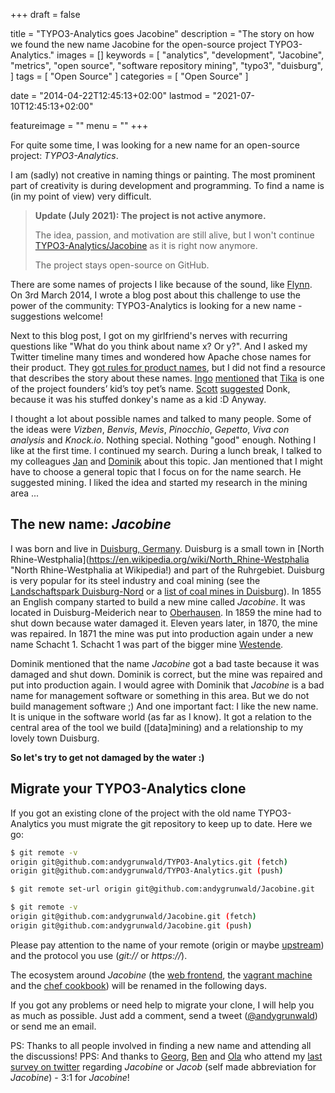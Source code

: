 +++
draft = false

title = "TYPO3-Analytics goes Jacobine"
description = "The story on how we found the new name Jacobine for the open-source project TYPO3-Analytics."
images = []
keywords = [
    "analytics",
    "development",
    "Jacobine",
    "metrics",
    "open source",
    "software repository mining",
    "typo3",
    "duisburg",
]
tags = [
    "Open Source"
]
categories = [
    "Open Source"
]

date = "2014-04-22T12:45:13+02:00"
lastmod = "2021-07-10T12:45:13+02:00"

featureimage = ""
menu = ""
+++

For quite some time, I was looking for a new name for an open-source project: *TYPO3-Analytics*.

I am (sadly) not creative in naming things or painting.
The most prominent part of creativity is during development and programming.
To find a name is (in my point of view) very difficult.

<!--more-->

> **Update (July 2021): The project is not active anymore.**
>
> The idea, passion, and motivation are still alive, but I won't continue [TYPO3-Analytics/Jacobine](https://github.com/andygrunwald/Jacobine/) as it is right now anymore.
>
> The project stays open-source on GitHub.

There are some names of projects I like because of the sound, like [Flynn](https://github.com/flynn/flynn "Flynn: A next-generation open-source platform as a service (PaaS)").
On 3rd March 2014, I wrote a blog post about this challenge to use the power of the community: TYPO3-Analytics is looking for a new name - suggestions welcome!

Next to this blog post, I got on my girlfriend's nerves with recurring questions like "What do you think about name x? Or y?".
And I asked my Twitter timeline many times and wondered how Apache chose names for their product.
They [got rules for product names](https://www.apache.org/dev/project-names.html "Apache Infrastructure Project and product names"), but I did not find a resource that describes the story about these names.
[Ingo](https://twitter.com/irnnr "Ingo Renner at twitter") [mentioned](https://twitter.com/irnnr/status/449367546211221504 "Background on Apache Tika's name") that [Tika](https://tika.apache.org/ "Apache Tika") is one of the project founders’ kid’s toy pet’s name.
[Scott](https://twitter.com/shirleman "Scott Hirleman at twitter") [suggested](https://twitter.com/shirleman/status/449614357022773248) Donk, because it was his stuffed donkey's name as a kid :D
Anyway.

I thought a lot about possible names and talked to many people.
Some of the ideas were *Vizben*, *Benvis*, *Mevis*, *Pinocchio*, *Gepetto*, *Viva con analysis* and *Knock.io*.
Nothing special.
Nothing "good" enough.
Nothing I like at the first time.
I continued my search.
During a lunch break, I talked to my colleagues [Jan](https://twitter.com/janvanthoor "Jan van Thoor at twitter") and [Dominik](https://twitter.com/milchjieper "Dominik Siebel at twitter") about this topic.
Jan mentioned that I might have to choose a general topic that I focus on for the name search.
He suggested mining.
I liked the idea and started my research in the mining area ...

## The new name: *Jacobine*

I was born and live in [Duisburg, Germany](https://en.wikipedia.org/wiki/Duisburg "Duisburg, Germany at Wikipedia").
Duisburg is a small town in [North Rhine-Westphalia](https://en.wikipedia.org/wiki/North_Rhine-Westphalia "North Rhine-Westphalia at Wikipedia!) and part of the Ruhrgebiet.
Duisburg is very popular for its steel industry and coal mining (see the [Landschaftspark Duisburg-Nord](https://en.wikipedia.org/wiki/Landschaftspark_Duisburg-Nord "Landschaftspark Duisburg-Nord at Wikipedia") or a [list of coal mines in Duisburg](https://de.wikipedia.org/wiki/Liste_von_Bergwerken_in_Nordrhein-Westfalen#Duisburg "List of coal mines in Duisburg at Wikipedia")).
In 1855 an English company started to build a new mine called *Jacobine*.
It was located in Duisburg-Meiderich near to [Oberhausen](https://en.wikipedia.org/wiki/Oberhausen "Oberhausen, Germany at Wikipedia").
In 1859 the mine had to shut down because water damaged it.
Eleven years later, in 1870, the mine was repaired.
In 1871 the mine was put into production again under a new name Schacht 1.
Schacht 1 was part of the bigger mine [Westende](https://de.wikipedia.org/wiki/Zeche_Westende "Westende at Wikipedia").

Dominik mentioned that the name *Jacobine* got a bad taste because it was damaged and shut down.
Dominik is correct, but the mine was repaired and put into production again.
I would agree with Dominik that *Jacobine* is a bad name for management software or something in this area.
But we do not build management software ;)
And one important fact: I like the new name.
It is unique in the software world (as far as I know).
It got a relation to the central area of the tool we build ([data]mining) and a relationship to my lovely town Duisburg.

**So let's try to get not damaged by the water :)**

## Migrate your TYPO3-Analytics clone

If you got an existing clone of the project with the old name TYPO3-Analytics you must migrate the git repository to keep up to date.
Here we go:

```bash
$ git remote -v
origin git@github.com:andygrunwald/TYPO3-Analytics.git (fetch)
origin git@github.com:andygrunwald/TYPO3-Analytics.git (push)

$ git remote set-url origin git@github.com:andygrunwald/Jacobine.git

$ git remote -v
origin git@github.com:andygrunwald/Jacobine.git (fetch)
origin git@github.com:andygrunwald/Jacobine.git (push)
```

Please pay attention to the name of your remote (origin or maybe [upstream](https://docs.github.com/en/github/collaborating-with-pull-requests/working-with-forks/syncing-a-fork "Syncing a fork at GitHub documentation")) and the protocol you use (*git://* or *https://*).

The ecosystem around *Jacobine* (the [web frontend](https://github.com/andygrunwald/Jacobine-Web-Frontend "Jacobinee Web Frontend at GitHub"), the [vagrant machine](https://github.com/andygrunwald/Jacobine-Vagrant "Jacobine Virtual Machine at GitHub") and the [chef cookbook](https://github.com/andygrunwald/chef-jacobine "Chef cookbook for Jacobine at GitHub")) will be renamed in the following days.

If you got any problems or need help to migrate your clone, I will help you as much as possible.
Just add a comment, send a tweet ([@andygrunwald](https://twitter.com/andygrunwald "Andy Grunwald at twitter")) or send me an email.

PS: Thanks to all people involved in finding a new name and attending all the discussions!
PPS: And thanks to [Georg](https://twitter.com/georg_ringer "Georg Ringer at twitter"), [Ben](https://twitter.com/benvantende "Ben vant Ende at twitter") and [Ola](https://twitter.com/misprintedtype "Ola Gasidlo at twitter") who attend my [last survey on twitter](https://twitter.com/andygrunwald/status/458286697416245249) regarding *Jacobine* or *Jacob* (self made abbreviation for *Jacobine*) - 3:1 for *Jacobine*!